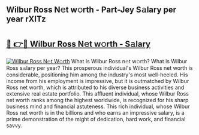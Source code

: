 ## Wilbur Ross N𝚎t w𝚘rth - Part-Jey S𝚊lary per year rXITz

# <h2><a href="http://gc2zy5.nevu.top/?p=Wilbur+Ross">🔗 👉🔴 Wilbur Ross N𝚎t w𝚘rth - S𝚊lary</a></h2>

[![Wilbur Ross N𝚎t W𝚘rth](https://i.imgur.com/Oavwk0R.jpeg)](http://gc2zy5.nevu.top/?p=Wilbur+Ross)
What is Wilbur Ross n𝚎t w𝚘rth? What is Wilbur Ross s𝚊lary per year?
This prosperous individual's Wilbur Ross net worth is considerable, positioning him among the industry's most well-heeled. His income from his employment is impressive, but it is outmatched by Wilbur Ross net worth, which is attributed to his diverse business activities and extensive real estate portfolio. This affluent individual, whose Wilbur Ross net worth ranks among the highest worldwide, is recognized for his sharp business mind and financial astuteness. This rich individual, whose Wilbur Ross net worth is in the billions and who earns an impressive salary, is a prime demonstration of the might of dedication, hard work, and financial savvy.
